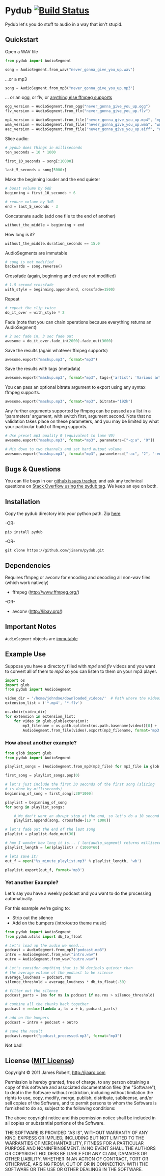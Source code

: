 # Pydub [![Build Status](https://secure.travis-ci.org/jiaaro/pydub.png?branch=master)](http://travis-ci.org/jiaaro/pydub)
Pydub let's you do stuff to audio in a way that isn't stupid.

##  Quickstart

Open a WAV file

```python
from pydub import AudioSegment

song = AudioSegment.from_wav("never_gonna_give_you_up.wav")
```
    
...or a mp3

```python
song = AudioSegment.from_mp3("never_gonna_give_you_up.mp3")
```
    
... or an ogg, or flv, or [anything else ffmpeg supports](http://www.ffmpeg.org/general.html#File-Formats)
    
```python
ogg_version = AudioSegment.from_ogg("never_gonna_give_you_up.ogg")
flv_version = AudioSegment.from_flv("never_gonna_give_you_up.flv")

mp4_version = AudioSegment.from_file("never_gonna_give_you_up.mp4", "mp4")
wma_version = AudioSegment.from_file("never_gonna_give_you_up.wma", "wma")
aac_version = AudioSegment.from_file("never_gonna_give_you_up.aiff", "aac")
```
    
Slice audio:
    
```python
# pydub does things in milliseconds
ten_seconds = 10 * 1000

first_10_seconds = song[:10000]

last_5_seconds = song[5000:]
```
    
Make the beginning louder and the end quieter
    
```python
# boost volume by 6dB
beginning = first_10_seconds + 6

# reduce volume by 3dB
end = last_5_seconds - 3
```
    
Concatenate audio (add one file to the end of another)

```python    
without_the_middle = beginning + end
```
    
How long is it?

```python
without_the_middle.duration_seconds == 15.0
```
    
AudioSegments are immutable

```python
# song is not modified
backwards = song.reverse()
```
    
Crossfade (again, beginning and end are not modified)
    
```python
# 1.5 second crossfade
with_style = beginning.append(end, crossfade=1500)
```

Repeat

```python
# repeat the clip twice
do_it_over = with_style * 2
```
    
Fade (note that you can chain operations because everything returns
an AudioSegment)
    
```python
# 2 sec fade in, 3 sec fade out
awesome = do_it_over.fade_in(2000).fade_out(3000)
```
    
Save the results (again whatever ffmpeg supports)

```python
awesome.export("mashup.mp3", format="mp3")
```   

Save the results with tags (metadata)

```python
awesome.export("mashup.mp3", format="mp3", tags={'artist': 'Various artists', 'album': 'Best of 2011', 'comments': 'This album is awesome!'})
```    

You can pass an optional bitrate argument to export using any syntax ffmpeg supports.

```python
awesome.export("mashup.mp3", format="mp3", bitrate="192k")
```    

Any further arguments supported by ffmpeg can be passed as a list in a 'parameters' argument, with switch first, argument second. Note that no validation takes place on these parameters, and you may be limited by what your particular build of ffmpeg supports.

```python
# Use preset mp3 quality 0 (equivalent to lame V0)
awesome.export("mashup.mp3", format="mp3", parameters=["-q:a", "0"])

# Mix down to two channels and set hard output volume
awesome.export("mashup.mp3", format="mp3", parameters=["-ac", "2", "-vol", "150"])
```    

## Bugs & Questions

You can file bugs in our [github issues tracker](https://github.com/jiaaro/pydub/issues), and ask any technical questions on [Stack Overflow using the pydub tag](http://stackoverflow.com/questions/ask?tags=pydub). We keep an eye on both.

## Installation

Copy the pydub directory into your python path. Zip [here](https://github.com/jiaaro/pydub/zipball/master)

-OR-

    pip install pydub

-OR-

    git clone https://github.com/jiaaro/pydub.git

## Dependencies

Requires ffmpeg or avconv for encoding and decoding all non-wav files (which work natively)

 - ffmpeg (http://www.ffmpeg.org/)
 
 -OR-

 - avconv (http://libav.org/)

## Important Notes

`AudioSegment` objects are [immutable](http://www.devshed.com/c/a/Python/String-and-List-Python-Object-Types/1/)

## Example Use

Suppose you have a directory filled with *mp4* and *flv* videos and you want to convert all of them to *mp3* so you can listen to  them on your mp3 player.

```python
import os
import glob
from pydub import AudioSegment

video_dir = '/home/johndoe/downloaded_videos/'  # Path where the videos are located
extension_list = ('*.mp4', '*.flv')

os.chdir(video_dir)
for extension in extension_list:
    for video in glob.glob(extension):
        mp3_filename = os.path.splitext(os.path.basename(video))[0] + '.mp3'
        AudioSegment.from_file(video).export(mp3_filename, format='mp3')
```
    
### How about another example?

```python
from glob import glob
from pydub import AudioSegment

playlist_songs = [AudioSegment.from_mp3(mp3_file) for mp3_file in glob("*.mp3")]

first_song = playlist_songs.pop(0)

# let's just include the first 30 seconds of the first song (slicing 
# is done by milliseconds)
beginning_of_song = first_song[:30*1000]

playlist = beginning_of_song
for song in playlist_songs:

    # We don't want an abrupt stop at the end, so let's do a 10 second crossfades
    playlist.append(song, crossfade=(10 * 1000))

# let's fade out the end of the last song
playlist = playlist.fade_out(30)

# hmm I wonder how long it is... ( len(audio_segment) returns milliseconds )
playlist_length = len(playlist) / (1000*60)

# lets save it!
out_f = open("%s_minute_playlist.mp3" % playlist_length, 'wb')

playlist.export(out_f, format='mp3')
```

### Yet another Example?

Let's say you have a weekly podcast and you want to do the processing automatically.

For this example we're going to:
 
  - Strip out the silence
  - Add on the bumpers (intro/outro theme music)

```python
from pydub import AudioSegment
from pydub.utils import db_to_float

# Let's load up the audio we need...
podcast = AudioSegment.from_mp3("podcast.mp3")
intro = AudioSegment.from_wav("intro.wav")
outro = AudioSegment.from_wav("outro.wav")

# Let's consider anything that is 30 decibels quieter than
# the average volume of the podcast to be silence
average_loudness = podcast.rms
silence_threshold = average_loudness * db_to_float(-30)

# filter out the silence
podcast_parts = (ms for ms in podcast if ms.rms > silence_threshold)

# combine all the chunks back together
podcast = reduce(lambda a, b: a + b, podcast_parts)

# add on the bumpers
podcast = intro + podcast + outro

# save the result
podcast.export("podcast_processed.mp3", format="mp3")
```




    
Not bad!

## License ([MIT License](http://opensource.org/licenses/mit-license.php))

Copyright © 2011 James Robert, http://jiaaro.com

Permission is hereby granted, free of charge, to any person obtaining
a copy of this software and associated documentation files (the
"Software"), to deal in the Software without restriction, including
without limitation the rights to use, copy, modify, merge, publish,
distribute, sublicense, and/or sell copies of the Software, and to
permit persons to whom the Software is furnished to do so, subject to
the following conditions:

The above copyright notice and this permission notice shall be
included in all copies or substantial portions of the Software.

THE SOFTWARE IS PROVIDED "AS IS", WITHOUT WARRANTY OF ANY KIND,
EXPRESS OR IMPLIED, INCLUDING BUT NOT LIMITED TO THE WARRANTIES OF
MERCHANTABILITY, FITNESS FOR A PARTICULAR PURPOSE AND
NONINFRINGEMENT. IN NO EVENT SHALL THE AUTHORS OR COPYRIGHT HOLDERS BE
LIABLE FOR ANY CLAIM, DAMAGES OR OTHER LIABILITY, WHETHER IN AN ACTION
OF CONTRACT, TORT OR OTHERWISE, ARISING FROM, OUT OF OR IN CONNECTION
WITH THE SOFTWARE OR THE USE OR OTHER DEALINGS IN THE SOFTWARE.

